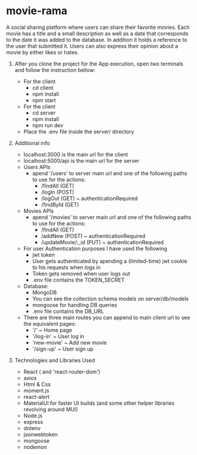 # movie-rama
A social sharing platform where users can share their favorite movies. Each movie has a title and a small description as well as a date that corresponds to the date it was added to the database. In addition it holds a reference to the user that submitted it. Users can also express their opinion about a movie by either likes or hates.

1. After you clone the project for the App execution, open two terminals and follow the instruction bellow:
    - For the client
        - cd client
        - npm install
        - npm start
    - For the client
        - cd server
        - npm install
        - npm run dev
    - Place the .env file inside the server/ directory
  
2. Additional info
    - localhost:3000 is the main url for the client
    - localhost:5000/api is the main url for the server
    - Users APIs
        - apend '/users' to server main url and one of the following paths to use for the actions:
            - /findAll (GET)
            - /logIn (POST)
            - /logOut (GET) ~ authenticationRequired
            - /findById (GET)
    - Movies APIs
        - apend '/movies' to server main url and one of the following paths to use for the actions:
          - /findAll (GET)
          - /addNew (POST) ~ authenticationRequired
          - /updateMovie/:_id (PUT) ~ authenticationRequired
    - For user Authentication purposes I have used the following
      - jwt token
      - User gets authenticated by apending a (limited-time) jwt cookie to his requests when logs in
      - Token gets removed when user logs out
      - .env file contains the TOKEN_SECRET
    - Database:
      - MongoDB
      - You can see the collection schema models on server/db/models
      - mongoose for handling DB queries
      - .env file contains the DB_URL
    - There are three main routes you can append to main client url to see the equivalent pages:
      - '/' ~ Home page 
      - '/log-in' ~ User log in
      - 'new-movie' ~ Add new movie
      - '/sign-up' ~ User sign up
      
3. Technologies and Libraries Used
    - React ( and 'react-router-dom')
    - axios
    - Html & Css
    - moment.js
    - react-alert
    - MaterialUI for faster UI builds (and some other helper libraries revolving around MUI)
    - Node.js
    - express
    - dotenv
    - jsonwebtoken
    - mongoose
    - nodemon
